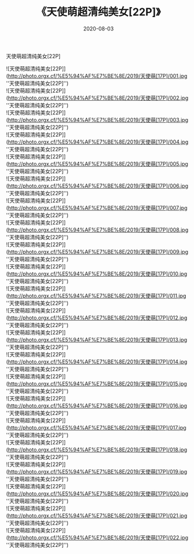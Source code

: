 ﻿---
layout: post
title:  《天使萌超清纯美女[22P]》
date:   2020-08-03
img: http://photo.orgx.cf/%E5%94%AF%E7%BE%8E/2019/天使萌[17P]/000.jpg
categories: [美女, 清纯, 唯美]
---

天使萌超清纯美女[22P]

![天使萌超清纯美女[22P]](http://photo.orgx.cf/%E5%94%AF%E7%BE%8E/2019/天使萌[17P]/001.jpg ''天使萌超清纯美女[22P]'') <br>
![天使萌超清纯美女[22P]](http://photo.orgx.cf/%E5%94%AF%E7%BE%8E/2019/天使萌[17P]/002.jpg ''天使萌超清纯美女[22P]'') <br>
![天使萌超清纯美女[22P]](http://photo.orgx.cf/%E5%94%AF%E7%BE%8E/2019/天使萌[17P]/003.jpg ''天使萌超清纯美女[22P]'') <br>
![天使萌超清纯美女[22P]](http://photo.orgx.cf/%E5%94%AF%E7%BE%8E/2019/天使萌[17P]/004.jpg ''天使萌超清纯美女[22P]'') <br>
![天使萌超清纯美女[22P]](http://photo.orgx.cf/%E5%94%AF%E7%BE%8E/2019/天使萌[17P]/005.jpg ''天使萌超清纯美女[22P]'') <br>
![天使萌超清纯美女[22P]](http://photo.orgx.cf/%E5%94%AF%E7%BE%8E/2019/天使萌[17P]/006.jpg ''天使萌超清纯美女[22P]'') <br>
![天使萌超清纯美女[22P]](http://photo.orgx.cf/%E5%94%AF%E7%BE%8E/2019/天使萌[17P]/007.jpg ''天使萌超清纯美女[22P]'') <br>
![天使萌超清纯美女[22P]](http://photo.orgx.cf/%E5%94%AF%E7%BE%8E/2019/天使萌[17P]/008.jpg ''天使萌超清纯美女[22P]'') <br>
![天使萌超清纯美女[22P]](http://photo.orgx.cf/%E5%94%AF%E7%BE%8E/2019/天使萌[17P]/009.jpg ''天使萌超清纯美女[22P]'') <br>
![天使萌超清纯美女[22P]](http://photo.orgx.cf/%E5%94%AF%E7%BE%8E/2019/天使萌[17P]/010.jpg ''天使萌超清纯美女[22P]'') <br>
![天使萌超清纯美女[22P]](http://photo.orgx.cf/%E5%94%AF%E7%BE%8E/2019/天使萌[17P]/011.jpg ''天使萌超清纯美女[22P]'') <br>
![天使萌超清纯美女[22P]](http://photo.orgx.cf/%E5%94%AF%E7%BE%8E/2019/天使萌[17P]/012.jpg ''天使萌超清纯美女[22P]'') <br>
![天使萌超清纯美女[22P]](http://photo.orgx.cf/%E5%94%AF%E7%BE%8E/2019/天使萌[17P]/013.jpg ''天使萌超清纯美女[22P]'') <br>
![天使萌超清纯美女[22P]](http://photo.orgx.cf/%E5%94%AF%E7%BE%8E/2019/天使萌[17P]/014.jpg ''天使萌超清纯美女[22P]'') <br>
![天使萌超清纯美女[22P]](http://photo.orgx.cf/%E5%94%AF%E7%BE%8E/2019/天使萌[17P]/015.jpg ''天使萌超清纯美女[22P]'') <br>
![天使萌超清纯美女[22P]](http://photo.orgx.cf/%E5%94%AF%E7%BE%8E/2019/天使萌[17P]/016.jpg ''天使萌超清纯美女[22P]'') <br>
![天使萌超清纯美女[22P]](http://photo.orgx.cf/%E5%94%AF%E7%BE%8E/2019/天使萌[17P]/017.jpg ''天使萌超清纯美女[22P]'') <br>
![天使萌超清纯美女[22P]](http://photo.orgx.cf/%E5%94%AF%E7%BE%8E/2019/天使萌[17P]/018.jpg ''天使萌超清纯美女[22P]'') <br>
![天使萌超清纯美女[22P]](http://photo.orgx.cf/%E5%94%AF%E7%BE%8E/2019/天使萌[17P]/019.jpg ''天使萌超清纯美女[22P]'') <br>
![天使萌超清纯美女[22P]](http://photo.orgx.cf/%E5%94%AF%E7%BE%8E/2019/天使萌[17P]/020.jpg ''天使萌超清纯美女[22P]'') <br>
![天使萌超清纯美女[22P]](http://photo.orgx.cf/%E5%94%AF%E7%BE%8E/2019/天使萌[17P]/021.jpg ''天使萌超清纯美女[22P]'') <br>
![天使萌超清纯美女[22P]](http://photo.orgx.cf/%E5%94%AF%E7%BE%8E/2019/天使萌[17P]/022.jpg ''天使萌超清纯美女[22P]'') <br>
